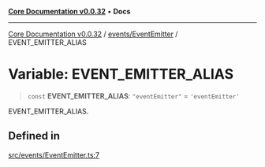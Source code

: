 [**Core Documentation v0.0.32**](../../../README.md) • **Docs**

***

[Core Documentation v0.0.32](../../../modules.md) / [events/EventEmitter](../README.md) / EVENT\_EMITTER\_ALIAS

# Variable: EVENT\_EMITTER\_ALIAS

> `const` **EVENT\_EMITTER\_ALIAS**: `"eventEmitter"` = `'eventEmitter'`

EVENT_EMITTER_ALIAS.

## Defined in

[src/events/EventEmitter.ts:7](https://github.com/stonemjs/core/blob/59c27bdae04e7adc72d7c3e25cee704d5e04ce0c/src/events/EventEmitter.ts#L7)
